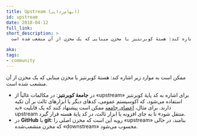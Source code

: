 ```yaml
---
title: Upstream (ابهام‌زدایی)
id: upstream
date: 2018-04-12
full_link: 
short_description: >
  ممکن است به موارد زیر اشاره کند: هستهٔ کوبرنتیز یا مخزن مبنایی که یک مخزن از آن منشعب شده است.

aka: 
tags:
- community
---
```

 ممکن است به موارد زیر اشاره کند: هستهٔ کوبرنتیز یا مخزن مبنایی که یک مخزن از آن منشعب شده است.

<!--more--> 

* در **جامعهٔ کوبرنتیز**: در مکالمات غالباً از «upstream» برای اشاره به کد پایهٔ کوبرنتیز استفاده می‌شود، که اکوسیستم عمومی، کدهای دیگر یا ابزارهای ثالث بر آن تکیه دارند. برای مثال، [اعضای جامعه](#term-member) ممکن است پیشنهاد کنند که یک قابلیت «به upstream منتقل شود» تا به جای افزونه یا ابزار ثالث، در کد پایهٔ هسته قرار گیرد.  
* در **GitHub** یا **git**: رویه این است که مخزن اصلی را «upstream» بنامند، در حالی که مخزن منشعب‌شده «downstream» محسوب می‌شود.
